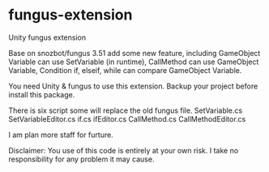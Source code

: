 # fungus-extension
Unity fungus extension


Base on snozbot/fungus 3.51
add some new feature, including GameObject Variable can use SetVariable (in runtime), CallMethod can use GameObject Variable,
Condition if, elseif, while can compare GameObject Variable.



You need Unity & fungus to use this extension.
Backup your project before install this package.

There is six script some will replace the old fungus file.
SetVariable.cs
SetVariableEditor.cs
if.cs
ifEditor.cs
CallMethod.cs
CallMethodEditor.cs



I am plan more staff for furture.







Disclaimer:
You use of this code is entirely at your own risk. I take no responsibility for any problem it may cause.
